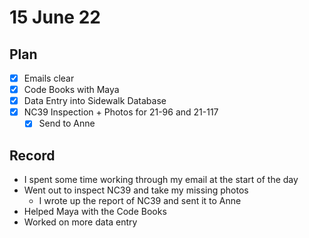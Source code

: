 # 15 June 22
## Plan
- [x] Emails clear
- [x] Code Books with Maya
- [x] Data Entry into Sidewalk Database
- [x] NC39 Inspection + Photos for 21-96 and 21-117
	- [x] Send to Anne
## Record
- I spent some time working through my email at the start of the day
- Went out to inspect NC39 and take my missing photos
	- I wrote up the report of NC39 and sent it to Anne
- Helped Maya with the Code Books
- Worked on more data entry